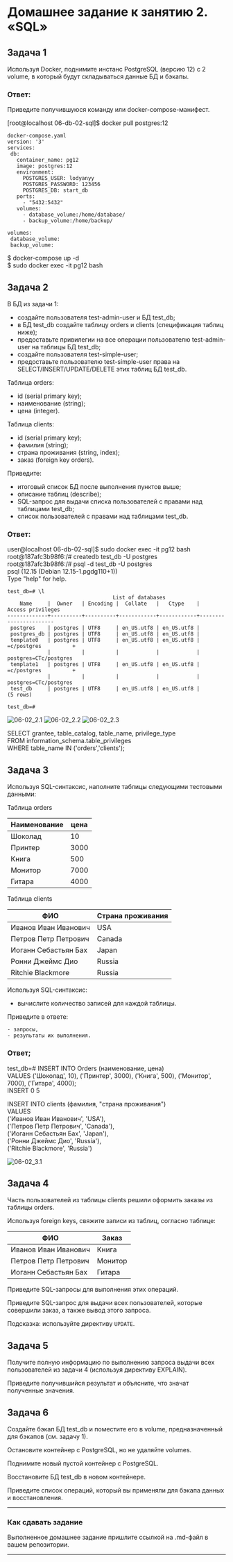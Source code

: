 # Домашнее задание к занятию 2. «SQL»


## Задача 1

Используя Docker, поднимите инстанс PostgreSQL (версию 12) c 2 volume, 
в который будут складываться данные БД и бэкапы.

### Ответ:
Приведите получившуюся команду или docker-compose-манифест.

[root@localhost 06-db-02-sql]$ docker pull postgres:12  
```
docker-compose.yaml
version: '3'
services:
 db:
   container_name: pg12
   image: postgres:12
   environment:
     POSTGRES_USER: lodyanyy
     POSTGRES_PASSWORD: 123456
     POSTGRES_DB: start_db
   ports:
     - "5432:5432"
   volumes:      
     - database_volume:/home/database/
     - backup_volume:/home/backup/

volumes:
 database_volume:
 backup_volume:

```
$ docker-compose up -d  
$ sudo docker exec -it pg12 bash


## Задача 2

В БД из задачи 1: 

- создайте пользователя test-admin-user и БД test_db;
- в БД test_db создайте таблицу orders и clients (спeцификация таблиц ниже);
- предоставьте привилегии на все операции пользователю test-admin-user на таблицы БД test_db;
- создайте пользователя test-simple-user;
- предоставьте пользователю test-simple-user права на SELECT/INSERT/UPDATE/DELETE этих таблиц БД test_db.

Таблица orders:

- id (serial primary key);
- наименование (string);
- цена (integer).

Таблица clients:

- id (serial primary key);
- фамилия (string);
- страна проживания (string, index);
- заказ (foreign key orders).

Приведите:

- итоговый список БД после выполнения пунктов выше;
- описание таблиц (describe);
- SQL-запрос для выдачи списка пользователей с правами над таблицами test_db;
- список пользователей с правами над таблицами test_db.

### Ответ:

user@localhost 06-db-02-sql]$ sudo docker exec -it pg12 bash  
root@187afc3b98f6:/# createdb test_db -U postgres  
root@187afc3b98f6:/# psql -d test_db -U postgres  
  psql (12.15 (Debian 12.15-1.pgdg110+1))  
  Type "help" for help.  

```
test_db=# \l
                                  List of databases
    Name     |  Owner   | Encoding |  Collate   |   Ctype    |   Access privileges   
-------------+----------+----------+------------+------------+-----------------------
 postgres    | postgres | UTF8     | en_US.utf8 | en_US.utf8 | 
 postgres_db | postgres | UTF8     | en_US.utf8 | en_US.utf8 | 
 template0   | postgres | UTF8     | en_US.utf8 | en_US.utf8 | =c/postgres          +
             |          |          |            |            | postgres=CTc/postgres
 template1   | postgres | UTF8     | en_US.utf8 | en_US.utf8 | =c/postgres          +
             |          |          |            |            | postgres=CTc/postgres
 test_db     | postgres | UTF8     | en_US.utf8 | en_US.utf8 | 
(5 rows)

test_db=# 
```
<img src="https://github.com/michail-77/virt-homeworks/blob/virt-11/06-db-02-sql/image/06-02_2.1.PNG" alt="06-02_2.1">
<img src="https://github.com/michail-77/virt-homeworks/blob/virt-11/06-db-02-sql/image/06-02_2.2.PNG" alt="06-02_2.2">
<img src="https://github.com/michail-77/virt-homeworks/blob/virt-11/06-db-02-sql/image/06-02_2.3.PNG" alt="06-02_2.3">

SELECT grantee, table_catalog, table_name, privilege_type  
FROM information_schema.table_privileges  
WHERE table_name IN ('orders','clients');  



## Задача 3

Используя SQL-синтаксис, наполните таблицы следующими тестовыми данными:

Таблица orders

|Наименование|цена|
|------------|----|
|Шоколад| 10 |
|Принтер| 3000 |
|Книга| 500 |
|Монитор| 7000|
|Гитара| 4000|

Таблица clients

|ФИО|Страна проживания|
|------------|----|
|Иванов Иван Иванович| USA |
|Петров Петр Петрович| Canada |
|Иоганн Себастьян Бах| Japan |
|Ронни Джеймс Дио| Russia|
|Ritchie Blackmore| Russia|

Используя SQL-синтаксис:
- вычислите количество записей для каждой таблицы.

Приведите в ответе:

    - запросы,
    - результаты их выполнения.

### Ответ;

test_db=# INSERT INTO Orders (наименование, цена)  
VALUES ('Шоколад', 10), ('Принтер', 3000), ('Книга', 500), ('Монитор', 7000), ('Гитара', 4000);  
INSERT 0 5  

INSERT INTO clients (фамилия, "страна проживания")  
VALUES  
('Иванов Иван Иванович', 'USA'),  
('Петров Петр Петрович', 'Canada'),  
('Иоганн Себастьян Бах', 'Japan'),  
('Ронни Джеймс Дио', 'Russia'),  
('Ritchie Blackmore', 'Russia')  

<img src="https://github.com/michail-77/virt-homeworks/blob/virt-11/06-db-02-sql/image/06-02_3.1.PNG" alt="06-02_3.1">

## Задача 4

Часть пользователей из таблицы clients решили оформить заказы из таблицы orders.

Используя foreign keys, свяжите записи из таблиц, согласно таблице:

|ФИО|Заказ|
|------------|----|
|Иванов Иван Иванович| Книга |
|Петров Петр Петрович| Монитор |
|Иоганн Себастьян Бах| Гитара |

Приведите SQL-запросы для выполнения этих операций.

Приведите SQL-запрос для выдачи всех пользователей, которые совершили заказ, а также вывод этого запроса.
 
Подсказка: используйте директиву `UPDATE`.

## Задача 5

Получите полную информацию по выполнению запроса выдачи всех пользователей из задачи 4 
(используя директиву EXPLAIN).

Приведите получившийся результат и объясните, что значат полученные значения.

## Задача 6

Создайте бэкап БД test_db и поместите его в volume, предназначенный для бэкапов (см. задачу 1).

Остановите контейнер с PostgreSQL, но не удаляйте volumes.

Поднимите новый пустой контейнер с PostgreSQL.

Восстановите БД test_db в новом контейнере.

Приведите список операций, который вы применяли для бэкапа данных и восстановления. 

---

### Как cдавать задание

Выполненное домашнее задание пришлите ссылкой на .md-файл в вашем репозитории.

---

